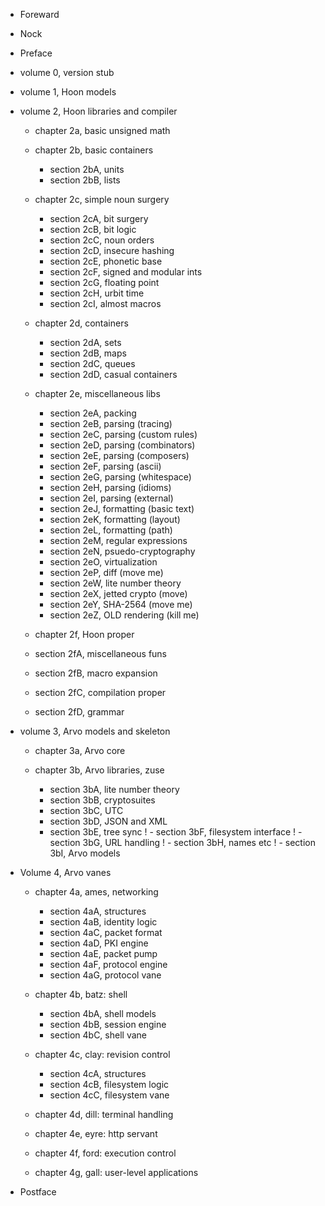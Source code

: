 - Foreward
- Nock

- Preface

- volume 0, version stub

- volume 1, Hoon models

- volume 2, Hoon libraries and compiler

  - chapter 2a, basic unsigned math

  - chapter 2b, basic containers

    - section 2bA, units
    - section 2bB, lists

  - chapter 2c, simple noun surgery


    - section 2cA, bit surgery
    - section 2cB, bit logic
    - section 2cC, noun orders
    - section 2cD, insecure hashing
    - section 2cE, phonetic base
    - section 2cF, signed and modular ints
    - section 2cG, floating point
    - section 2cH, urbit time
    - section 2cI, almost macros

  - chapter 2d, containers

    - section 2dA, sets
    - section 2dB, maps
    - section 2dC, queues
    - section 2dD, casual containers 

  - chapter 2e, miscellaneous libs

    - section 2eA, packing
    - section 2eB, parsing (tracing)
    - section 2eC, parsing (custom rules)
    - section 2eD, parsing (combinators)
    - section 2eE, parsing (composers)
    - section 2eF, parsing (ascii)
    - section 2eG, parsing (whitespace)
    - section 2eH, parsing (idioms)
    - section 2eI, parsing (external)
    - section 2eJ, formatting (basic text)
    - section 2eK, formatting (layout)
    - section 2eL, formatting (path)
    - section 2eM, regular expressions
    - section 2eN, psuedo-cryptography
    - section 2eO, virtualization
    - section 2eP, diff (move me)
    - section 2eW, lite number theory
    - section 2eX, jetted crypto (move)
    - section 2eY, SHA-2564 (move me)
    - section 2eZ, OLD rendering (kill me)


  -  chapter 2f, Hoon proper

    - section 2fA, miscellaneous funs
    - section 2fB, macro expansion
    - section 2fC, compilation proper
    - section 2fD, grammar

- volume 3, Arvo models and skeleton

  - chapter 3a, Arvo core
  
  - chapter 3b, Arvo libraries, zuse

    - section 3bA, lite number theory
    - section 3bB, cryptosuites
    - section 3bC, UTC
    - section 3bD, JSON and XML
    - section 3bE, tree sync
!    - section 3bF, filesystem interface
!    - section 3bG, URL handling
!    - section 3bH, names etc
!    - section 3bI, Arvo models

- Volume 4, Arvo vanes

  - chapter 4a, ames, networking

    - section 4aA, structures
    - section 4aB, identity logic
    - section 4aC, packet format
    - section 4aD, PKI engine
    - section 4aE, packet pump
    - section 4aF, protocol engine
    - section 4aG, protocol vane

  - chapter 4b, batz: shell

    - section 4bA, shell models
    - section 4bB, session engine
    - section 4bC, shell vane

  - chapter 4c, clay: revision control

    - section 4cA, structures
    - section 4cB, filesystem logic
    - section 4cC, filesystem vane

  - chapter 4d, dill: terminal handling

  - chapter 4e, eyre: http servant 

  - chapter 4f, ford: execution control 

  - chapter 4g, gall: user-level applications

- Postface

